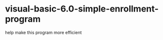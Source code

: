 visual-basic-6.0-simple-enrollment-program
==========================================

help make this program more efficient

